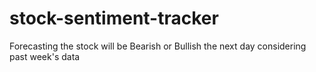 # stock-sentiment-tracker
Forecasting the stock will be Bearish or Bullish the next day considering past week's data 
